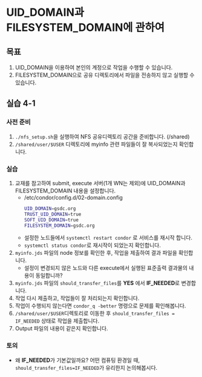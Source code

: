 # UID_DOMAIN과 FILESYSTEM_DOMAIN에 관하여 

## 목표
1. UID_DOMAIN을 이용하여 본인의 계정으로 작업을 수행할 수 있습니다.
1. FILESYSTEM_DOMAIN으로 공유 디렉토리에서 파일을 전송하지 않고 실행할 수 있습니다.

## 실습 4-1
### 사전 준비
1. ```./nfs_setup.sh```을 실행하여 NFS 공유디렉토리 공간을 준비합니다. (/shared) 
1. ```/shared/user/$USER``` 디렉토리에 myinfo 관련 파일들이 잘 복사되었는지 확인합니다.
### 실습
1. 교재를 참고하여 submit, execute 서버(1개 WN는 제외)에 UID_DOMAIN과 FILESYSTEM_DOMAIN 내용을 설정합니다.
   * /etc/condor/config.d/02-domain.config
      ```bash
      UID_DOMAIN=gsdc.org
      TRUST_UID_DOMAIN=true
      SOFT_UID_DOMAIN=true
      FILESYSTEM_DOMAIN=gsdc.org
      ``` 
   * 설정한 노드들에서 ```systemctl restart condor``` 로 서비스를 재시작 합니다.
   * ```systemctl status condor```로 재시작이 되었는지 확인합니다.
1. ```myinfo.jds``` 파일의 node 정보를 확인한 후, 작업을 제출하여 결과 파일을 확인합니다. 
   * 설정이 변경되지 않은 노드와 다른 execute에서 실행된 표준출력 결과물의 내용이 동일합니까?
1. ```myinfo.jds``` 파일의 ```should_transfer_files```를  **YES** 에서 **IF_NEEDED**로 변경합니다.
1. 작업 다시 제출하고, 작업들이 잘 처리되는지 확인합니다.
1. 작업이 수행되지 않는다면 ```condor_q -better``` 명령으로 문제를 확인해봅니다. 
1. ```/shared/user/$USER```디렉토리로 이동한 후 ```should_transfer_files = IF_NEEDED``` 상태로 작업을 제출합니다.
1. Output 파일의 내용이 같은지 확인합니다. 
### 토의
* 왜 **IF_NEEDED**가 기본값일까요? 어떤 컴퓨팅 환경일 때, ```should_transfer_files=IF_NEEDED```가 유리한지 논의해봅시다. 

